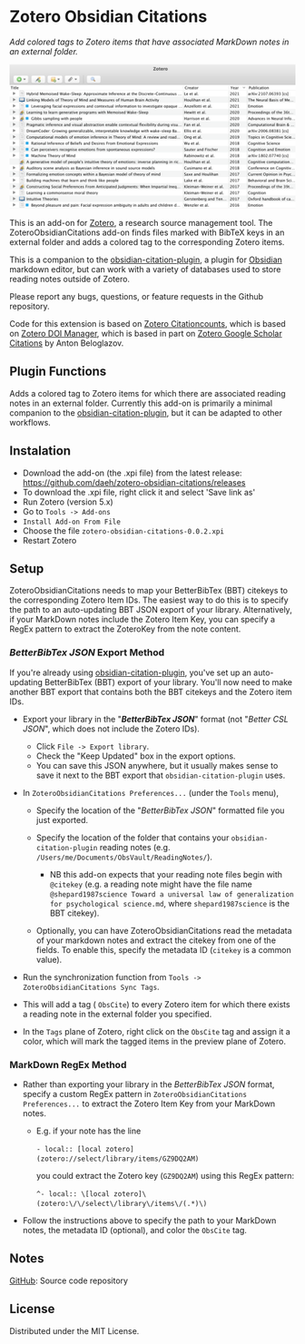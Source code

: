 # Zotero Obsidian Citations

*Add colored tags to Zotero items that have associated MarkDown notes in an external folder.*

![ZoteroObsidianCitationsScreenshot](ZoteroObsidianCitationsScreenshot.png)

This is an add-on for [Zotero](https://www.zotero.org), a research source management tool. The ZoteroObsidianCitations add-on finds files marked with BibTeX keys in an external folder and adds a colored tag to the corresponding Zotero items.

This is a companion to the [obsidian-citation-plugin](https://github.com/hans/obsidian-citation-plugin), a plugin for [Obsidian](https://obsidian.md) markdown editor, but can work with a variety of databases used to store reading notes outside of Zotero.

Please report any bugs, questions, or feature requests in the Github repository.

Code for this extension is based on [Zotero Citationcounts](https://github.com/eschnett/zotero-citationcounts), which is based on [Zotero DOI Manager](https://github.com/bwiernik/zotero-shortdoi), which is based in part on [Zotero Google Scholar Citations](https://github.com/beloglazov/zotero-scholar-citations) by Anton Beloglazov.

## Plugin Functions

Adds a colored tag to Zotero items for which there are associated reading notes in an external folder. Currently this add-on is primarily a minimal companion to the [obsidian-citation-plugin](https://github.com/hans/obsidian-citation-plugin), but it can be adapted to other workflows.

## Instalation

- Download the add-on (the .xpi file) from the latest release: https://github.com/daeh/zotero-obsidian-citations/releases
- To download the .xpi file, right click it and select 'Save link as'
- Run Zotero (version 5.x)
- Go to `Tools -> Add-ons`
- `Install Add-on From File`
- Choose the file `zotero-obsidian-citations-0.0.2.xpi`
- Restart Zotero

## Setup

ZoteroObsidianCitations needs to map your BetterBibTex (BBT) citekeys to the corresponding Zotero Item IDs. The easiest way to do this is to specify the path to an auto-updating BBT JSON export of your library. Alternatively, if your MarkDown notes include the Zotero Item Key, you can specify a RegEx pattern to extract the ZoteroKey from the note content.

### _BetterBibTex JSON_ Export Method

If you're already using [obsidian-citation-plugin](https://github.com/hans/obsidian-citation-plugin), you've set up an auto-updating BetterBibTex (BBT) export of your library. You'll now need to make another BBT export that contains both the BBT citekeys and the Zotero item IDs.

- Export your library in the "**_BetterBibTex JSON_**" format (not "_Better CSL JSON_", which does not include the Zotero IDs).
  - Click `File -> Export library`.
  - Check the "Keep Updated" box in the export options.
  - You can save this JSON anywhere, but it usually makes sense to save it next to the BBT export that `obsidian-citation-plugin` uses.
- In `ZoteroObsidianCitations Preferences...` (under the `Tools` menu),

  - Specify the location of the "_BetterBibTex JSON_" formatted file you just exported.
  - Specify the location of the folder that contains your `obsidian-citation-plugin` reading notes (e.g. `/Users/me/Documents/ObsVault/ReadingNotes/`).

    - NB this add-on expects that your reading note files begin with `@citekey` (e.g. a reading note might have the file name `@shepard1987science Toward a universal law of generalization for psychological science.md`, where `shepard1987science` is the BBT citekey).

  - Optionally, you can have ZoteroObsidianCitations read the metadata of your markdown notes and extract the citekey from one of the fields. To enable this, specify the metadata ID (`citekey` is a common value).

- Run the synchronization function from `Tools -> ZoteroObsidianCitations Sync Tags`.
- This will add a tag ( `ObsCite`) to every Zotero item for which there exists a reading note in the external folder you specified.
- In the `Tags` plane of Zotero, right click on the `ObsCite` tag and assign it a color, which will mark the tagged items in the preview plane of Zotero.

### MarkDown RegEx Method

- Rather than exporting your library in the _BetterBibTex JSON_ format, specify a custom RegEx pattern in `ZoteroObsidianCitations Preferences...` to extract the Zotero Item Key from your MarkDown notes.

  - E.g. if your note has the line 
    
     `- local:: [local zotero](zotero://select/library/items/GZ9DQ2AM)`
     
     you could extract the Zotero key (`GZ9DQ2AM`) using this RegEx pattern:
     
     `^- local:: \[local zotero]\(zotero:\/\/select\/library\/items\/(.*)\)`

- Follow the instructions above to specify the path to your MarkDown notes, the metadata ID (optional), and color the `ObsCite` tag.

## Notes

[GitHub](https://github.com/daeh/zotero-obsidian-citations): Source code repository

## License

Distributed under the MIT License.

